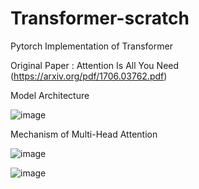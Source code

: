 # Transformer-scratch
Pytorch Implementation of Transformer

Original Paper : Attention Is All You Need (https://arxiv.org/pdf/1706.03762.pdf)


Model Architecture

![image](https://user-images.githubusercontent.com/69974410/182133960-f80a645d-e2df-46fc-aa91-1d8a0d5a0af4.png)



Mechanism of Multi-Head Attention

![image](https://user-images.githubusercontent.com/69974410/185332384-fae1ea8f-3f97-4e14-8072-04a19d0176d7.png)

![image](https://user-images.githubusercontent.com/69974410/185332509-f452d2d9-5037-4358-83a9-acfa70357756.png)
